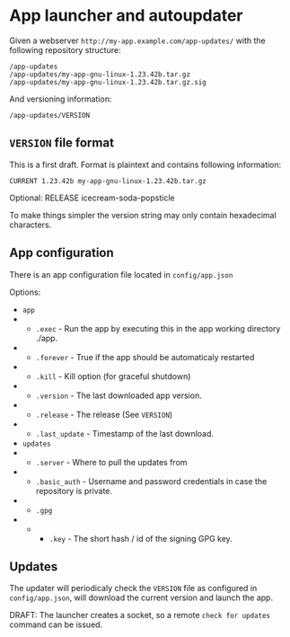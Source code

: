 
# App launcher and autoupdater

Given a webserver `http://my-app.example.com/app-updates/` with the following 
repository structure:

    /app-updates
    /app-updates/my-app-gnu-linux-1.23.42b.tar.gz
    /app-updates/my-app-gnu-linux-1.23.42b.tar.gz.sig

And versioning information:

    /app-updates/VERSION


## `VERSION` file format

This is a first draft.
Format is plaintext and contains following information:

    CURRENT 1.23.42b my-app-gnu-linux-1.23.42b.tar.gz
    
Optional:
    RELEASE icecream-soda-popsticle

To make things simpler the version string may only contain 
hexadecimal characters.


## App configuration

There is an app configuration file located in `config/app.json`

Options:

* `app`
* * `.exec`     - Run the app by executing this in the app working directory ./app.
* * `.forever`  - True if the app should be automaticaly restarted
* * `.kill`     - Kill option (for graceful shutdown)
* * `.version`  - The last downloaded app version.
* * `.release`  - The release (See `VERSION`)
* * `.last_update` - Timestamp of the last download.
* `updates`
* * `.server` - Where to pull the updates from
* * `.basic_auth` - Username and password credentials in case the repository is private.
* * `.gpg`
* * * `.key` - The short hash / id of the signing GPG key.
    
## Updates

The updater will periodicaly check the `VERSION` file as configured
in `config/app.json`, will download the current version
and launch the app.

DRAFT:
The launcher creates a socket, so a remote `check for updates` command
can be issued.




